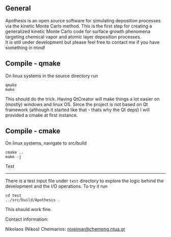 General
--------------------------------------------------------------------------------------------------------------
Apothesis is an open source software for simulating deposition processes via the kinetic Monte Carlo method. 
This is the first step for creating a generalized kinetic Monte Carlo code 
for surface growth phenomena targeting chemical vapor and atomic layer deposition processes.  
It is still under development but please feel free to contact me if you have something in mind! 


Compile - qmake
--------------------------------------------------------------------------------------------------------------
On linux systems in the source directory run 
```
qmake
make
```
This should do the trick.
Having QtCreator will make things a lot easier on (mostly) windows and linux OS. 
Since the project is not based on Qt framework (although it started like that - thats why the Qt deps) 
I will provided a cmake at first instance. 

Compile - cmake
--------------------------------------------------------------------------------------------------------------
On linux systems, navigate to src/build
``` 
cmake ..
make -j
```


Test

--------------------------------------------------------------------------------------------------------------
There is a test input file under `test` directory to explore the logic behind the development and the I/O operations. 
To try it run
```
cd test
../src/build/Apothesis .
```
This should work fine. 

Contact information:

Nikolaos (Nikos) Cheimarios: 
nixeimar@chemeng.ntua.gr


